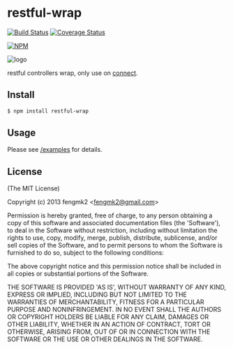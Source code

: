 restful-wrap
=======

[![Build Status](https://secure.travis-ci.org/fengmk2/restful-wrap.png)](http://travis-ci.org/fengmk2/restful-wrap) [![Coverage Status](https://coveralls.io/repos/fengmk2/restful-wrap/badge.png)](https://coveralls.io/r/fengmk2/restful-wrap)

[![NPM](https://nodei.co/npm/restful-wrap.png?downloads=true&stars=true)](https://nodei.co/npm/restful-wrap/)

![logo](https://raw.github.com/fengmk2/restful-wrap/master/logo.png)

restful controllers wrap, only use on [connect](https://github.com/senchalabs/connect).

## Install

```bash
$ npm install restful-wrap
```

## Usage

Please see [/examples](https://github.com/fengmk2/restful-wrap/tree/master/examples) for details.

## License

(The MIT License)

Copyright (c) 2013 fengmk2 &lt;fengmk2@gmail.com&gt;

Permission is hereby granted, free of charge, to any person obtaining
a copy of this software and associated documentation files (the
'Software'), to deal in the Software without restriction, including
without limitation the rights to use, copy, modify, merge, publish,
distribute, sublicense, and/or sell copies of the Software, and to
permit persons to whom the Software is furnished to do so, subject to
the following conditions:

The above copyright notice and this permission notice shall be
included in all copies or substantial portions of the Software.

THE SOFTWARE IS PROVIDED 'AS IS', WITHOUT WARRANTY OF ANY KIND,
EXPRESS OR IMPLIED, INCLUDING BUT NOT LIMITED TO THE WARRANTIES OF
MERCHANTABILITY, FITNESS FOR A PARTICULAR PURPOSE AND NONINFRINGEMENT.
IN NO EVENT SHALL THE AUTHORS OR COPYRIGHT HOLDERS BE LIABLE FOR ANY
CLAIM, DAMAGES OR OTHER LIABILITY, WHETHER IN AN ACTION OF CONTRACT,
TORT OR OTHERWISE, ARISING FROM, OUT OF OR IN CONNECTION WITH THE
SOFTWARE OR THE USE OR OTHER DEALINGS IN THE SOFTWARE.

